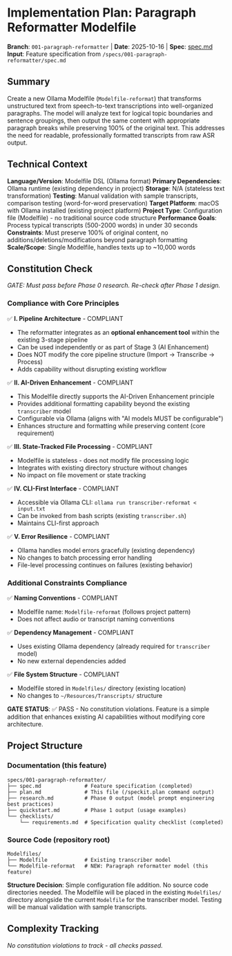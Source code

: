 # Implementation Plan: Paragraph Reformatter Modelfile

**Branch**: `001-paragraph-reformatter` | **Date**: 2025-10-16 | **Spec**: [spec.md](./spec.md)
**Input**: Feature specification from `/specs/001-paragraph-reformatter/spec.md`

## Summary

Create a new Ollama Modelfile (`Modelfile-reformat`) that transforms unstructured text from speech-to-text transcriptions into well-organized paragraphs. The model will analyze text for logical topic boundaries and sentence groupings, then output the same content with appropriate paragraph breaks while preserving 100% of the original text. This addresses the need for readable, professionally formatted transcripts from raw ASR output.

## Technical Context

**Language/Version**: Modelfile DSL (Ollama format)
**Primary Dependencies**: Ollama runtime (existing dependency in project)
**Storage**: N/A (stateless text transformation)
**Testing**: Manual validation with sample transcripts, comparison testing (word-for-word preservation)
**Target Platform**: macOS with Ollama installed (existing project platform)
**Project Type**: Configuration file (Modelfile) - no traditional source code structure
**Performance Goals**: Process typical transcripts (500-2000 words) in under 30 seconds
**Constraints**: Must preserve 100% of original content, no additions/deletions/modifications beyond paragraph formatting
**Scale/Scope**: Single Modelfile, handles texts up to ~10,000 words

## Constitution Check

*GATE: Must pass before Phase 0 research. Re-check after Phase 1 design.*

### Compliance with Core Principles

✅ **I. Pipeline Architecture** - COMPLIANT
- The reformatter integrates as an **optional enhancement tool** within the existing 3-stage pipeline
- Can be used independently or as part of Stage 3 (AI Enhancement)
- Does NOT modify the core pipeline structure (Import → Transcribe → Process)
- Adds capability without disrupting existing workflow

✅ **II. AI-Driven Enhancement** - COMPLIANT
- This Modelfile directly supports the AI-Driven Enhancement principle
- Provides additional formatting capability beyond the existing `transcriber` model
- Configurable via Ollama (aligns with "AI models MUST be configurable")
- Enhances structure and formatting while preserving content (core requirement)

✅ **III. State-Tracked File Processing** - COMPLIANT
- Modelfile is stateless - does not modify file processing logic
- Integrates with existing directory structure without changes
- No impact on file movement or state tracking

✅ **IV. CLI-First Interface** - COMPLIANT
- Accessible via Ollama CLI: `ollama run transcriber-reformat < input.txt`
- Can be invoked from bash scripts (existing `transcriber.sh`)
- Maintains CLI-first approach

✅ **V. Error Resilience** - COMPLIANT
- Ollama handles model errors gracefully (existing dependency)
- No changes to batch processing error handling
- File-level processing continues on failures (existing behavior)

### Additional Constraints Compliance

✅ **Naming Conventions** - COMPLIANT
- Modelfile name: `Modelfile-reformat` (follows project pattern)
- Does not affect audio or transcript naming conventions

✅ **Dependency Management** - COMPLIANT
- Uses existing Ollama dependency (already required for `transcriber` model)
- No new external dependencies added

✅ **File System Structure** - COMPLIANT
- Modelfile stored in `Modelfiles/` directory (existing location)
- No changes to `~/Resources/Transcripts/` structure

**GATE STATUS**: ✅ PASS - No constitution violations. Feature is a simple addition that enhances existing AI capabilities without modifying core architecture.

## Project Structure

### Documentation (this feature)

```
specs/001-paragraph-reformatter/
├── spec.md              # Feature specification (completed)
├── plan.md              # This file (/speckit.plan command output)
├── research.md          # Phase 0 output (model prompt engineering best practices)
├── quickstart.md        # Phase 1 output (usage examples)
└── checklists/
    └── requirements.md  # Specification quality checklist (completed)
```

### Source Code (repository root)

```
Modelfiles/
├── Modelfile            # Existing transcriber model
└── Modelfile-reformat   # NEW: Paragraph reformatter model (this feature)
```

**Structure Decision**: Simple configuration file addition. No source code directories needed. The Modelfile will be placed in the existing `Modelfiles/` directory alongside the current `Modelfile` for the transcriber model. Testing will be manual validation with sample transcripts.

## Complexity Tracking

*No constitution violations to track - all checks passed.*
